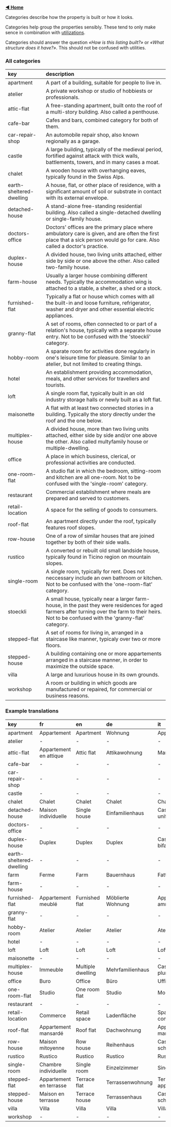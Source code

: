 [**◀ Home**](./)

Categories describe how the property is built or how it looks.

Categories help group the properties sensibly. These tend to only make sence in combination with [utilizations](./Utilizations).

Categories should answer the question _«How is this listing built?»_ or _«What structure does it have?»_. This should not be confused with utilities.

### All categories

key | description
:--- | :---
apartment | A part of a building, suitable for people to live in.
atelier | A private workshop or studio of hobbiests or professionals.
attic-flat | A free-standing apartment, built onto the roof of a multi-story building. Also called a penthouse.
cafe-bar | Cafes and bars, combined category for both of them.
car-repair-shop | An automobile repair shop, also known regionally as a garage.
castle | A large building, typically of the medieval period, fortified against attack with thick walls, battlements, towers, and in many cases a moat.
chalet | A wooden house with overhanging eaves, typically found in the Swiss Alps.
earth-sheltered-dwelling | A house, flat, or other place of residence, with a significant amount of soil or substrate in contact with its external envelope.
detached-house | A stand-alone free-standing residential building. Also called a single-detached dwelling or single-family house.
doctors-office | Doctors' offices are the primary place where ambulatory care is given, and are often the first place that a sick person would go for care. Also called a doctor's practice.
duplex-house | A divided house, two living units attached, either side by side or one above the other. Also called two-family house.
farm-house | Usually a larger house combining different needs. Typically the accommodation wing is attached to a stable, a shelter, a shed or a stock.
furnished-flat | Typically a flat or house which comes with all the built-in and loose furniture, refrigerator, washer and dryer and other essential electric appliances.
granny-flat | A set of rooms, often connected to or part of a relation's house, typically with a separate house entry. Not to be confused with the 'stoeckli' category.
hobby-room | A sparate room for activities done regularly in one's leisure time for pleasure. Similar to an atelier, but not limited to creating things.
hotel | An establishment providing accommodation, meals, and other services for travellers and tourists.
loft | A single room flat, typically built in an old industry storage halls or newly built as a loft flat.
maisonette | A flat with at least two connected stories in a building. Typically the story directly under the roof and the one below.
multiplex-house | A divided house, more than two living units attached, either side by side and/or one above the other. Also called multyfamily house or multiple-dwelling.
office | A place in which business, clerical, or professional activities are conducted.
one-room-flat | A studio flat in which the bedroom, sitting-room and kitchen are all one-room. Not to be confused with the 'single-room' category.
restaurant | Commercial establishment where meals are prepared and served to customers.
retail-location | A space for the selling of goods to consumers.
roof-flat | An apartment directly under the roof, typically features roof slopes.
row-house | One of a row of similar houses that are joined together by both of their side walls.
rustico | A converted or rebuilt old small landside house, typically found in Ticino region on mountain slopes.
single-room | A single room, typically for rent. Does not neccessary include an own bathroom or kitchen. Not to be confused with the 'one-room-flat' category.
stoeckli | A small house, typically near a larger farm-house, in the past they were residences for aged farmers after turning over the farm to their heirs. Not to be confused with the 'granny-flat' category.
stepped-flat | A set of rooms for living in, arranged in a staircase like manner, typicaly over two or more floors.
stepped-house | A building containing one or more appartements arranged in a staircase manner, in order to maximize the outside space.
villa | A large and luxurious house in its own grounds.
workshop | A room or building in which goods are manufactured or repaired, for commercial or business reasons.

### Example translations

key | fr | en | de | it
:--- | :--- | :--- | :--- | :---
apartment | Appartement | Apartment | Wohnung | Appartamento
atelier | - | - | - | -
attic-flat | Appartement en attique | Attic flat | Attikawohnung | Mansarda
cafe-bar | - | - | - | -
car-repair-shop | - | - | - | -
castle | - | - | - | -
chalet | Chalet | Chalet | Chalet | Chalet
detached-house | Maison individuelle | Single house | Einfamilienhaus | Casa unifamiliare
doctors-office | - | - | - | -
duplex-house | Duplex | Duplex | Duplex | Casa bifamiliare
earth-sheltered-dwelling | - | - | - | -
farm | Ferme | Farm | Bauernhaus | Fattoria
farm-house | - | - | - | -
furnished-flat | Appartement meublé | Furnished flat | Möblierte Wohnung | Appartamento ammobiliato
granny-flat | - | - | - | -
hobby-room | Atelier | Atelier | Atelier | Atelier
hotel | - | - | - | -
loft | Loft | Loft | Loft | Loft
maisonette | - | - | - | -
multiplex-house | Immeuble | Multiple dwelling | Mehrfamilienhaus | Casa plurifamiliare
office | Buro | Office | Büro | Ufficio
one-room-flat | Studio | One room flat | Studio | Monolocale
restaurant | - | - | - | -
retail-location | Commerce | Retail space | Ladenfläche | Spazio commerciale
roof-flat | Appartement mansardé | Roof flat | Dachwohnung | Appartamento mansardato
row-house | Maison mitoyenne | Row house | Reihenhaus | Casa a schiera
rustico | Rustico | Rustico | Rustico | Rustico
single-room | Chambre individuelle | Single room | Einzelzimmer | Singola
stepped-flat | Appartement en terrasse | Terrace flat | Terrassenwohnung | Terrazza appartamento
stepped-house | Maison en terrasse | Terrace house | Terrassenhaus | Casa a schiera
villa | Villa | Villa | Villa | Villa
workshop | - | - | - | -
